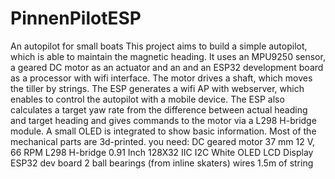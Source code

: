# PinnenPilotESP
An autopilot for small boats
This project aims to build a simple autopilot, which is able to maintain the magnetic heading. It uses an MPU9250 sensor, a geared DC motor as an actuator and an and an ESP32 development board as a processor with wifi interface. The motor drives a shaft, which moves the tiller by strings. The ESP generates a wifi AP with webserver, which enables to control the autopilot with a mobile device. The ESP also calculates a target yaw rate from the difference between actual heading and target heading and gives commands to the motor via a L298 H-bridge module. A small OLED is integrated to show basic information. 
Most of the mechanical parts are 3d-printed.
you need:
DC geared motor 37 mm 12 V, 66 RPM
L298 H-bridge
0.91 Inch 128X32 IIC I2C White OLED LCD Display
ESP32 dev board
2 ball bearings (from inline skaters)
wires
1.5m of string
